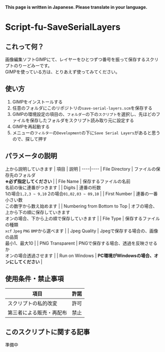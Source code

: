 **This page is written in Japanese. Please translate in your language.**

# Script-fu-SaveSerialLayers
## これって何？
画像編集ソフトGIMPにて、レイヤーをひとつずつ番号を振って保存するスクリプトのりーどみーです。  
GIMPを使っている方は、とりあえず使ってみてください。
## 使い方
1. GIMPをインストールする
2. 任意のフォルダにこのリポジトリの`save-serial-layers.scm`を保存する
3. GIMPの環境設定の項目の、`フォルダー`の下の`スクリプト`を選択し、先ほどのファイルを保存したフォルダをスクリプト読み取り元に設定する
4. GIMPを再起動する
5. メニューの`フィルター`の`Development`の下に`Save Serial Layers`があると思うので、探して押す
## パラメータの説明
上から説明していきます
| 項目 | 説明 |
----|----
| File Directory | ファイルの保存先のフォルダ<br>**※必ず指定してください** |
| File Name | 保存するファイルの名前<br>名前の後に連番がつきます |
| Digits | 連番の桁数<br>1の場合`1,2,3 ~ 9,10` 2の場合`01,02,03 ~ 09,10` |
| First Number | 連番の一番小さい数<br>この数字から数え始めます |
| Numbering from Bottom to Top | オフの場合、上から下の順に保存していきます<br>オンの場合、下から上の順で保存していきます |
| File Type | 保存するファイルの種類<br>`xcf` `Jpeg` `PNG` `BMP`から選べます |
| Jpeg Quality | Jpegで保存する場合の、画像の品質<br>最小1、最大10 |
| PNG Transparent | PNGで保存する場合、透過を反映させるか<br>オンの場合透過させます |
| Run on Windows | **PC環境がWindowsの場合、オンにしてください** |
## 使用条件・禁止事項
| 項目 | 許諾 |
----|----
スクリプトの私的改変 | 許可
第三者による販売・再配布 | 禁止
## このスクリプトに関する記事
準備中
